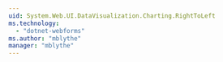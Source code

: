 ```yaml
---
uid: System.Web.UI.DataVisualization.Charting.RightToLeft
ms.technology: 
  - "dotnet-webforms"
ms.author: "mblythe"
manager: "mblythe"
---
```

